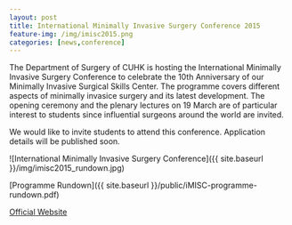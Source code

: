 ```yaml
---
layout: post
title: International Minimally Invasive Surgery Conference 2015
feature-img: /img/imisc2015.png
categories: [news,conference]
---
```


The Department of Surgery of CUHK is hosting the International Minimally Invasive Surgery Conference to celebrate the 10th Anniversary of our Minimally Invasive Surgical Skills Center. The programme covers different aspects of minimally invasice surgery and its latest development. The opening ceremony and the plenary lectures on 19 March are of particular interest to students since influential surgeons around the world are invited.

We would like to invite students to attend this conference. Application details will be published soon.

![International Minimally Invasive Surgery Conference]({{ site.baseurl }}/img/imisc2015_rundown.jpg)

[Programme Rundown]({{ site.baseurl }}/public/iMISC-programme-rundown.pdf)

[Official Website](http://www.hkmisc.org.hk/i-misc/index.asp)